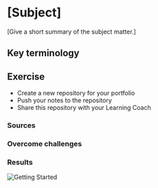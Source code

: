 # [Subject]
[Give a short summary of the subject matter.]

## Key terminology

## Exercise
- Create a new repository for your portfolio
- Push your notes to the repository
- Share this repository with your Learning Coach

### Sources

### Overcome challenges

### Results

![Getting Started]()
